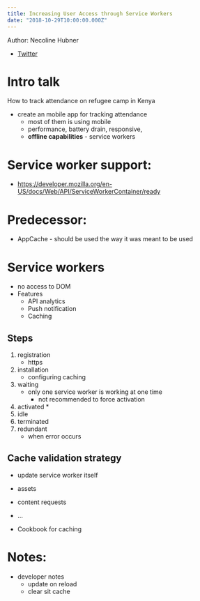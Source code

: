 ```yaml
---
title: Increasing User Access through Service Workers
date: "2018-10-29T10:00:00.000Z"
---
```


Author: Necoline Hubner
* [Twitter](https://twitter.com/necolinehubner)


# Intro talk
How to track attendance on refugee camp in Kenya
* create an mobile app for tracking attendance
    * most of them is using mobile
    * performance, battery drain, responsive, 
    * **offline capabilities** - service workers

# Service worker support:
*  https://developer.mozilla.org/en-US/docs/Web/API/ServiceWorkerContainer/ready

# Predecessor:
* AppCache - should be used the way it was meant to be used

# Service workers
* no access to DOM
* Features
    * API analytics
    * Push notification
    * Caching

## Steps
1. registration
    * https
2. installation
    * configuring caching
3. waiting
    * only one service worker is working at one time
        * not recommended to force activation
4. activated
    * 
5. idle
6. terminated
7. redundant
    * when error occurs

## Cache validation strategy 
* update service worker itself
* assets
* content requests 
* ...

* Cookbook for caching

# Notes:
* developer notes
    * update on reload
    * clear sit cache